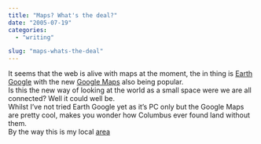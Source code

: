 ```yaml
---
title: "Maps? What's the deal?"
date: "2005-07-19"
categories: 
  - "writing"

slug: "maps-whats-the-deal"
---
```


It seems that the web is alive with maps at the moment, the in thing is [Earth Google](https://earth.google.com) with the new [Google Maps](https://maps.google.co.uk) also being popular.  
Is this the new way of looking at the world as a small space were we are all connected? Well it could well be.  
Whilst I’ve not tried Earth Google yet as it’s PC only but the Google Maps are pretty cool, makes you wonder how Columbus ever found land without them.  
By the way this is my local [area](https://maps.google.co.uk/maps?q=sudbury&ll=52.036078,.721149&spn=0.008205,0.008745&t=k&hl=en)
